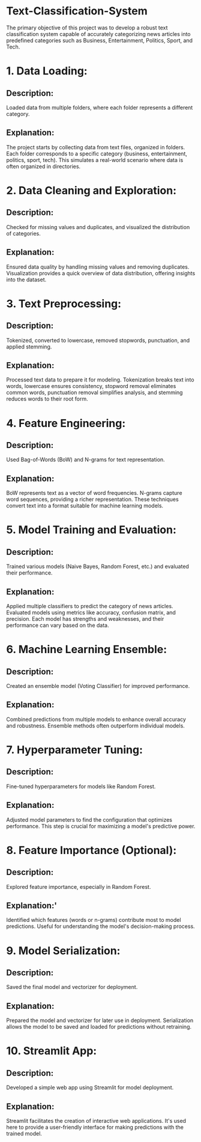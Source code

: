 # Text-Classification-System
The primary objective of this project was to develop a robust text classification system capable of accurately categorizing news articles into predefined categories such as Business, Entertainment, Politics, Sport, and Tech.
# 1. Data Loading:
## Description:
Loaded data from multiple folders, where each folder represents a different category.
## Explanation: 
The project starts by collecting data from text files, organized in folders. Each folder corresponds to a specific category (business, entertainment, politics, sport, tech). This simulates a real-world scenario where data is often organized in directories.
# 2. Data Cleaning and Exploration:
## Description: 
Checked for missing values and duplicates, and visualized the distribution of categories.
## Explanation: 
Ensured data quality by handling missing values and removing duplicates. Visualization provides a quick overview of data distribution, offering insights into the dataset.
# 3. Text Preprocessing:
## Description:
Tokenized, converted to lowercase, removed stopwords, punctuation, and applied stemming.
## Explanation:
Processed text data to prepare it for modeling. Tokenization breaks text into words, lowercase ensures consistency, stopword removal eliminates common words, punctuation removal simplifies analysis, and stemming reduces words to their root form.
# 4. Feature Engineering:
## Description:
Used Bag-of-Words (BoW) and N-grams for text representation.
## Explanation:
BoW represents text as a vector of word frequencies. N-grams capture word sequences, providing a richer representation. These techniques convert text into a format suitable for machine learning models.
# 5. Model Training and Evaluation:
## Description:
Trained various models (Naive Bayes, Random Forest, etc.) and evaluated their performance.
## Explanation: 
Applied multiple classifiers to predict the category of news articles. Evaluated models using metrics like accuracy, confusion matrix, and precision. Each model has strengths and weaknesses, and their performance can vary based on the data.
# 6. Machine Learning Ensemble:
## Description:
Created an ensemble model (Voting Classifier) for improved performance.
## Explanation: 
Combined predictions from multiple models to enhance overall accuracy and robustness. Ensemble methods often outperform individual models.
# 7. Hyperparameter Tuning:
## Description:
Fine-tuned hyperparameters for models like Random Forest.
## Explanation:
Adjusted model parameters to find the configuration that optimizes performance. This step is crucial for maximizing a model's predictive power.
# 8. Feature Importance (Optional):
## Description:
Explored feature importance, especially in Random Forest.
## Explanation:'
Identified which features (words or n-grams) contribute most to model predictions. Useful for understanding the model's decision-making process.
# 9. Model Serialization:
## Description: 
Saved the final model and vectorizer for deployment.
## Explanation: 
Prepared the model and vectorizer for later use in deployment. Serialization allows the model to be saved and loaded for predictions without retraining.
# 10. Streamlit App:
## Description: 
Developed a simple web app using Streamlit for model deployment.
## Explanation: 
Streamlit facilitates the creation of interactive web applications. It's used here to provide a user-friendly interface for making predictions with the trained model.
